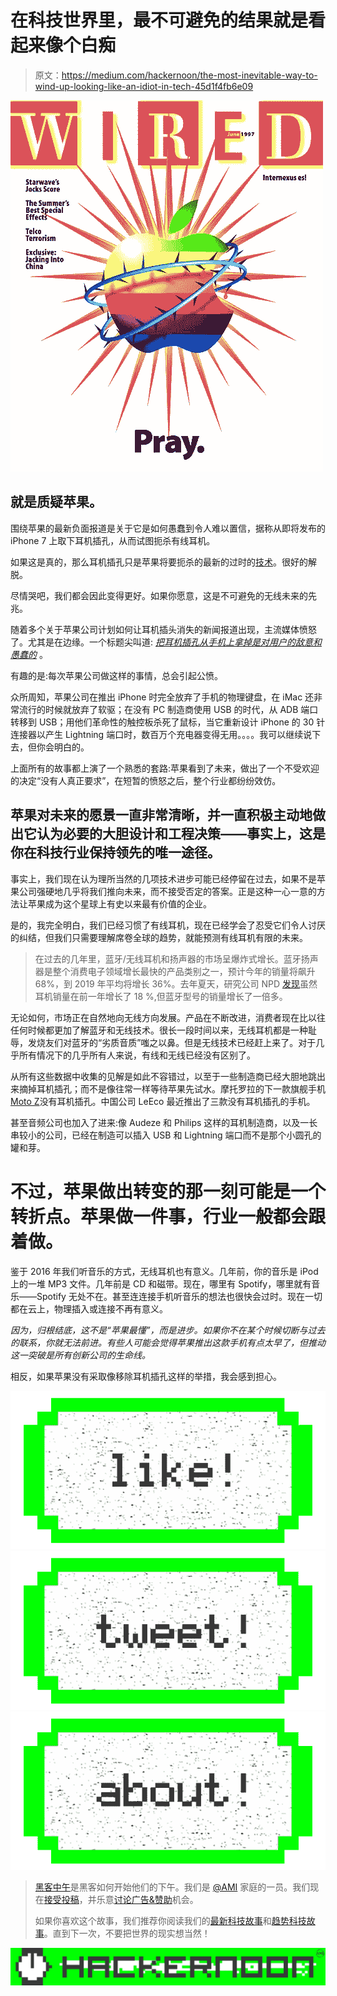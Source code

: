 # 在科技世界里，最不可避免的结果就是看起来像个白痴

> 原文：<https://medium.com/hackernoon/the-most-inevitable-way-to-wind-up-looking-like-an-idiot-in-tech-45d1f4fb6e09>

![](img/856e294472e9de6dee13190c75f23a15.png)

## 就是质疑苹果。

围绕苹果的最新负面报道是关于它是如何愚蠢到令人难以置信，据称从即将发布的 iPhone 7 上取下耳机插孔，从而试图扼杀有线耳机。

如果这是真的，那么耳机插孔只是苹果将要扼杀的最新的过时的[技术](https://hackernoon.com/tagged/technology)。很好的解脱。

尽情哭吧，我们都会因此变得更好。如果你愿意，这是不可避免的无线未来的先兆。

随着多个关于苹果公司计划如何让耳机插头消失的新闻报道出现，主流媒体愤怒了。尤其是在边缘。一个标题尖叫道: [*把耳机插孔从手机上拿掉是对用户的敌意和愚蠢的*](http://www.theverge.com/circuitbreaker/2016/6/21/11991302/iphone-no-headphone-jack-user-hostile-stupid) 。

有趣的是:每次苹果公司做这样的事情，总会引起公愤。

众所周知，苹果公司在推出 iPhone 时完全放弃了手机的物理键盘，在 iMac 还非常流行的时候就放弃了软驱；在没有 PC 制造商使用 USB 的时代，从 ADB 端口转移到 USB；用他们革命性的触控板杀死了鼠标，当它重新设计 iPhone 的 30 针连接器以产生 Lightning 端口时，数百万个充电器变得无用。。。。我可以继续说下去，但你会明白的。

上面所有的故事都上演了一个熟悉的套路:苹果看到了未来，做出了一个不受欢迎的决定“没有人真正要求”，在短暂的愤怒之后，整个行业都纷纷效仿。

## 苹果对未来的愿景一直非常清晰，并一直积极主动地做出它认为必要的大胆设计和工程决策——事实上，这是你在科技行业保持领先的唯一途径。

事实上，我们现在认为理所当然的几项技术进步可能已经停留在过去，如果不是苹果公司强硬地几乎将我们推向未来，而不接受否定的答案。正是这种一心一意的方法让苹果成为这个星球上有史以来最有价值的企业。

是的，我完全明白，我们已经习惯了有线耳机，现在已经学会了忍受它们令人讨厌的纠结，但我们只需要理解席卷全球的趋势，就能预测有线耳机有限的未来。

> 在过去的几年里，蓝牙/无线耳机和扬声器的市场呈爆炸式增长。蓝牙扬声器是整个消费电子领域增长最快的产品类别之一，预计今年的销量将飙升 68%，到 2019 年平均将增长 36%。去年夏天，研究公司 NPD [发现](https://www.npd.com/wps/portal/npd/us/blog/2015/summers-end-no-match-for-stereo-headphone-sales/)虽然耳机销量在前一年增长了 18 %,但蓝牙型号的销量增长了一倍多。

无论如何，市场正在自然地向无线方向发展。产品在不断改进，消费者现在比以往任何时候都更加了解蓝牙和无线技术。很长一段时间以来，无线耳机都是一种耻辱，发烧友们对蓝牙的“劣质音质”嗤之以鼻。但是无线技术已经赶上来了。对于几乎所有情况下的几乎所有人来说，有线和无线已经没有区别了。

从所有这些数据中收集的见解是如此不容错过，以至于一些制造商已经大胆地跳出来摘掉耳机插孔；而不是像往常一样等待苹果先试水。摩托罗拉的下一款旗舰手机[Moto Z](http://www.wired.com/2016/06/motorola-moto-z-moto-z-force/)没有耳机插孔。中国公司 LeEco 最近推出了三款没有耳机插孔的手机。

甚至音频公司也加入了进来:像 Audeze 和 Philips 这样的耳机制造商，以及一长串较小的公司，已经在制造可以插入 USB 和 Lightning 端口而不是那个小圆孔的罐和芽。

# 不过，苹果做出转变的那一刻可能是一个转折点。苹果做一件事，行业一般都会跟着做。

鉴于 2016 年我们听音乐的方式，无线耳机也有意义。几年前，你的音乐是 iPod 上的一堆 MP3 文件。几年前是 CD 和磁带。现在，哪里有 Spotify，哪里就有音乐——Spotify 无处不在。甚至连连接手机听音乐的想法也很快会过时。现在一切都在云上，物理插入或连接不再有意义。

*因为，归根结底，这不是“苹果最懂”，而是进步。如果你不在某个时候切断与过去的联系，你就无法前进。有些人可能会觉得苹果推出这款手机有点太早了，但推动这一突破是所有创新公司的生命线。*

相反，如果苹果没有采取像移除耳机插孔这样的举措，我会感到担心。

[![](img/50ef4044ecd4e250b5d50f368b775d38.png)](http://bit.ly/HackernoonFB)[![](img/979d9a46439d5aebbdcdca574e21dc81.png)](https://goo.gl/k7XYbx)[![](img/2930ba6bd2c12218fdbbf7e02c8746ff.png)](https://goo.gl/4ofytp)

> [黑客中午](http://bit.ly/Hackernoon)是黑客如何开始他们的下午。我们是 [@AMI](http://bit.ly/atAMIatAMI) 家庭的一员。我们现在[接受投稿](http://bit.ly/hackernoonsubmission)，并乐意[讨论广告&赞助](mailto:partners@amipublications.com)机会。
> 
> 如果你喜欢这个故事，我们推荐你阅读我们的[最新科技故事](http://bit.ly/hackernoonlatestt)和[趋势科技故事](https://hackernoon.com/trending)。直到下一次，不要把世界的现实想当然！

[![](img/be0ca55ba73a573dce11effb2ee80d56.png)](https://goo.gl/Ahtev1)